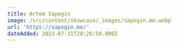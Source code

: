 ```yaml
---
title: Artem Sapegin
image: /src/content/showcase/_images/sapegin.me.webp
url: 'https://sapegin.me/'
dateAdded: 2023-07-31T20:26:50.000Z
---
```


